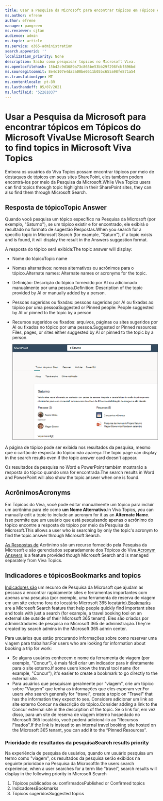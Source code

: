 ```yaml
---
title: Usar a Pesquisa da Microsoft para encontrar tópicos em Tópicos do Microsoft Viva
ms.author: efrene
author: efrene
manager: pamgreen
ms.reviewer: cjtan
audience: admin
ms.topic: article
ms.service: o365-administration
search.appverid: ''
localization_priority: None
description: Saiba como pesquisar tópicos no Microsoft Viva.
ms.openlocfilehash: 15b42c9d3689a73c865be53bb29f298fcbf896bd
ms.sourcegitcommit: 8e4c107e4da3a00be0511b05bc655a98fe871a54
ms.translationtype: MT
ms.contentlocale: pt-BR
ms.lasthandoff: 05/07/2021
ms.locfileid: "52281037"
---
```

# <a name="use-microsoft-search-to-find-topics-in-microsoft-viva-topics"></a><span data-ttu-id="77952-103">Usar a Pesquisa da Microsoft para encontrar tópicos em Tópicos do Microsoft Viva</span><span class="sxs-lookup"><span data-stu-id="77952-103">Use Microsoft Search to find topics in Microsoft Viva Topics</span></span>

<span data-ttu-id="77952-104">Embora os usuários do Viva Topics possam encontrar tópicos por meio de destaques de tópicos em seus sites SharePoint, eles também podem encontrá-los por meio da Pesquisa da Microsoft.</span><span class="sxs-lookup"><span data-stu-id="77952-104">While Viva Topics users can find topics through topic highlights in their SharePoint sites, they can also find them through Microsoft Search.</span></span> 

## <a name="topic-answer"></a><span data-ttu-id="77952-105">Resposta de tópico</span><span class="sxs-lookup"><span data-stu-id="77952-105">Topic Answer</span></span>

<span data-ttu-id="77952-106">Quando você pesquisa um tópico específico na Pesquisa da Microsoft (por exemplo, "Saturno"), se um tópico existir e for encontrado, ele exibirá o resultado no formato de sugestão Respostas.</span><span class="sxs-lookup"><span data-stu-id="77952-106">When you search for a specific topic in Microsoft Search (for example, "Saturn"), if a topic exists and is found, it will display the result in the Answers suggestion format.</span></span>

<span data-ttu-id="77952-107">A resposta do tópico será exibida:</span><span class="sxs-lookup"><span data-stu-id="77952-107">The topic answer will display:</span></span>
- <span data-ttu-id="77952-108">Nome do tópico</span><span class="sxs-lookup"><span data-stu-id="77952-108">Topic name</span></span>
- <span data-ttu-id="77952-109">Nomes alternativos: nomes alternativos ou acrônimos para o tópico.</span><span class="sxs-lookup"><span data-stu-id="77952-109">Alternate names: Alternate names or acronyms for the topic.</span></span>
- <span data-ttu-id="77952-110">Definição: Descrição do tópico fornecido por AI ou adicionado manualmente por uma pessoa.</span><span class="sxs-lookup"><span data-stu-id="77952-110">Definition: Description of the topic provided by AI or manually added by a person.</span></span>
- <span data-ttu-id="77952-111">Pessoas sugeridas ou fixadas: pessoas sugeridas por AI ou fixadas ao tópico por uma pessoa</span><span class="sxs-lookup"><span data-stu-id="77952-111">Suggested or Pinned people: People suggested by AI or pinned to the topic by a person</span></span>
- <span data-ttu-id="77952-112">Recursos sugeridos ou fixados: arquivos, páginas ou sites sugeridos por AI ou fixados no tópico por uma pessoa.</span><span class="sxs-lookup"><span data-stu-id="77952-112">Suggested or Pinned resources: Files, pages, or sites either suggested by AI or pinned to the topic by a person.</span></span> 

   ![Tópico na Pesquisa](../media/knowledge-management/search-topic-answer.png) 

<span data-ttu-id="77952-114">A página de tópico pode ser exibida nos resultados da pesquisa, mesmo que o cartão de resposta do tópico não apareça.</span><span class="sxs-lookup"><span data-stu-id="77952-114">The topic page can display in the search results even if the topic answer card doesn't appear.</span></span>

<span data-ttu-id="77952-115">Os resultados da pesquisa no Word e PowerPoint também mostrarão a resposta do tópico quando uma for encontrada.</span><span class="sxs-lookup"><span data-stu-id="77952-115">The search results in Word and PowerPoint will also show the topic answer when one is found.</span></span>


## <a name="acronyms"></a><span data-ttu-id="77952-116">Acrônimos</span><span class="sxs-lookup"><span data-stu-id="77952-116">Acronyms</span></span>

<span data-ttu-id="77952-117">Em Tópicos do Viva, você pode editar manualmente um tópico para incluir um acrônimo para ele como <b>um Nome Alternativo</b>.</span><span class="sxs-lookup"><span data-stu-id="77952-117">In Viva Topics, you can manually edit a topic to include an acronym for it as an <b>Alternate Name</b>.</span></span> <span data-ttu-id="77952-118">Isso permite que um usuário que está pesquisando apenas o acrônimo do tópico encontre a resposta do tópico por meio da Pesquisa da Microsoft.</span><span class="sxs-lookup"><span data-stu-id="77952-118">This allows a user who is searching by only the topic's acronym to find the topic answer through Microsoft Search.</span></span>

<span data-ttu-id="77952-119">[As Respostas de](/microsoftsearch/manage-acronyms) Acrônimo são um recurso fornecido pela Pesquisa da Microsoft e são gerenciados separadamente dos Tópicos do Viva.</span><span class="sxs-lookup"><span data-stu-id="77952-119">[Acronym Answers](/microsoftsearch/manage-acronyms) is a feature provided though Microsoft Search and is managed separately from Viva Topics.</span></span>

## <a name="bookmarks-and-topics"></a><span data-ttu-id="77952-120">Indicadores e tópicos</span><span class="sxs-lookup"><span data-stu-id="77952-120">Bookmarks and topics</span></span>

<span data-ttu-id="77952-121">[Indicadores são](/microsoftsearch/manage-bookmarks) um recurso de Pesquisa da Microsoft que ajudam as pessoas a encontrar rapidamente sites e ferramentas importantes com apenas uma pesquisa (por exemplo, uma ferramenta de reserva de viagem em um site externo fora do locatário Microsoft 365 locatário).</span><span class="sxs-lookup"><span data-stu-id="77952-121">[Bookmarks](/microsoftsearch/manage-bookmarks) are a Microsoft Search feature that help people quickly find important sites and tools with just a search (for example, a travel booking tool on an external site outside of their Microsoft 365 tenant).</span></span> <span data-ttu-id="77952-122">Eles são criados por administradores de pesquisa no Microsoft 365 de administração.</span><span class="sxs-lookup"><span data-stu-id="77952-122">They're created by search admins in the Microsoft 365 admin center.</span></span> 

<span data-ttu-id="77952-123">Para usuários que estão procurando informações sobre como reservar uma viagem para trabalhar:</span><span class="sxs-lookup"><span data-stu-id="77952-123">For users who are looking for information about booking a trip for work:</span></span>

- <span data-ttu-id="77952-124">Se alguns usuários conhecem o nome da ferramenta de viagem (por exemplo, "Concur"), é mais fácil criar um indicador para ir diretamente para o site externo.</span><span class="sxs-lookup"><span data-stu-id="77952-124">If some users know the travel tool name (for example, "Concur"), it's easier to create a bookmark to go directly to the external site.</span></span>
- <span data-ttu-id="77952-125">Para usuários que pesquisam geralmente por "viagem", crie um tópico sobre "Viagem" que tenha as informações que eles esperam ver.</span><span class="sxs-lookup"><span data-stu-id="77952-125">For users who search generally for "travel", create a topic on "Travel" that has the information they expect to see.</span></span> <span data-ttu-id="77952-126">Considere adicionar um link ao site externo Concur na descrição do tópico.</span><span class="sxs-lookup"><span data-stu-id="77952-126">Consider adding a link to the Concur external site in the description of the topic.</span></span> <span data-ttu-id="77952-127">Se o link for, em vez disso, para um site de reserva de viagem interno hospedado no Microsoft 365 locatário, você poderá adicioná-lo ao "Recursos Fixados".</span><span class="sxs-lookup"><span data-stu-id="77952-127">If the link is instead to an internal travel booking site hosted on the Microsoft 365 tenant, you can add it to the “Pinned Resources”.</span></span>
 
### <a name="search-results-priority"></a><span data-ttu-id="77952-128">Prioridade de resultados da pesquisa</span><span class="sxs-lookup"><span data-stu-id="77952-128">Search results priority</span></span> 
 
<span data-ttu-id="77952-129">Na experiência de pesquisa de usuários, quando um usuário pesquisa um termo como "viagem", os resultados da pesquisa serão exibidos na seguinte prioridade na Pesquisa da Microsoft</span><span class="sxs-lookup"><span data-stu-id="77952-129">In the users search experience, when a user searches for a term like “travel”, search results will display in the following priority in Microsoft Search</span></span>
1. <span data-ttu-id="77952-130">Tópicos publicados ou confirmados</span><span class="sxs-lookup"><span data-stu-id="77952-130">Published or Confirmed topics</span></span> 
2. <span data-ttu-id="77952-131">Indicadores</span><span class="sxs-lookup"><span data-stu-id="77952-131">Bookmarks</span></span>
3. <span data-ttu-id="77952-132">Tópicos sugeridos</span><span class="sxs-lookup"><span data-stu-id="77952-132">Suggested topics</span></span>
